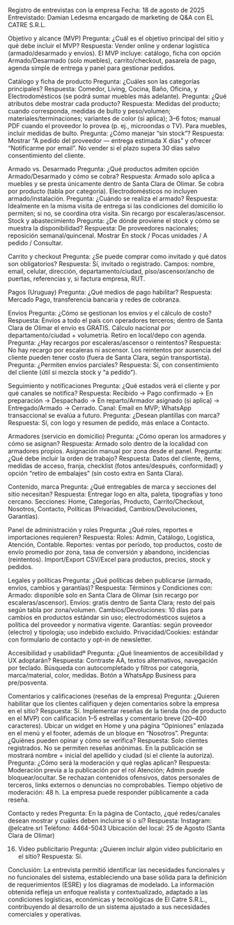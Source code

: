 Registro de entrevistas con la empresa
Fecha: 18 de agosto de 2025
Entrevistado: Damian Ledesma encargado de marketing de Q&A con EL CATRE S.R.L. 

Objetivo y alcance (MVP)
Pregunta: ¿Cuál es el objetivo principal del sitio y qué debe incluir el MVP?
Respuesta: Vender online y ordenar logística (armado/desarmado y envíos). El MVP incluye: catálogo, ficha con opción Armado/Desarmado (solo muebles), carrito/checkout, pasarela de pago, agenda simple de entrega y panel para gestionar pedidos.

Catálogo y ficha de producto
Pregunta: ¿Cuáles son las categorías principales?
Respuesta: Comedor, Living, Cocina, Baño, Oficina, y Electrodomésticos (se podrá sumar muebles más adelante).
Pregunta: ¿Qué atributos debe mostrar cada producto?
Respuesta: Medidas del producto; cuando corresponda, medidas de bulto y peso/volumen; materiales/terminaciones; variantes de color (si aplica); 3–6 fotos; manual PDF cuando el proveedor lo provea (p. ej., microondas o TV). Para muebles, incluir medidas de bulto.
Pregunta: ¿Cómo manejar “sin stock”?
Respuesta: Mostrar “A pedido del proveedor — entrega estimada X días” y ofrecer “Notificarme por email”. No vender si el plazo supera 30 días salvo consentimiento del cliente.

Armado vs. Desarmado
Pregunta: ¿Qué productos admiten opción Armado/Desarmado y cómo se cobra?
Respuesta: Armado solo aplica a muebles y se presta únicamente dentro de Santa Clara de Olimar. Se cobra por producto (tabla por categoría). Electrodomésticos no incluyen armado/instalación.
Pregunta: ¿Cuándo se realiza el armado?
Respuesta: Idealmente en la misma visita de entrega si las condiciones del domicilio lo permiten; si no, se coordina otra visita. Sin recargo por escaleras/ascensor.
Stock y abastecimiento
Pregunta: ¿De dónde proviene el stock y cómo se muestra la disponibilidad? 
Respuesta: De proveedores nacionales; reposición semanal/quincenal. Mostrar En stock / Pocas unidades / A pedido / Consultar.




Carrito y checkout
Pregunta: ¿Se puede comprar como invitado y qué datos son obligatorios?
Respuesta: Sí, invitado o registrado. Campos: nombre, email, celular, dirección, departamento/ciudad, piso/ascensor/ancho de puertas, referencias y, si factura empresa, RUT.

Pagos (Uruguay)
Pregunta: ¿Qué medios de pago habilitar?
Respuesta: Mercado Pago, transferencia bancaria y redes de cobranza.

Envíos
Pregunta: ¿Cómo se gestionan los envíos y el cálculo de costo?
Respuesta: Envíos a todo el país con operadores terceros; dentro de Santa Clara de Olimar el envío es GRATIS. Cálculo nacional por departamento/ciudad + volumetría. Retiro en local/depo con agenda.
Pregunta: ¿Hay recargos por escaleras/ascensor o reintentos?
Respuesta: No hay recargo por escaleras ni ascensor. Los reintentos por ausencia del cliente pueden tener costo (fuera de Santa Clara, según transportista).
Pregunta: ¿Permiten envíos parciales?
Respuesta: Sí, con consentimiento del cliente (útil si mezcla stock y “a pedido”).

Seguimiento y notificaciones
Pregunta: ¿Qué estados verá el cliente y por qué canales se notifica?
 Respuesta: Recibido → Pago confirmado → En preparación → Despachado → En reparto/Armador asignado (si aplica) → Entregado/Armado → Cerrado. Canal: Email en MVP; WhatsApp transaccional se evalúa a futuro.
Pregunta: ¿Desean plantillas con marca?
 Respuesta: Sí, con logo y resumen de pedido, más enlace a Contacto.



Armadores (servicio en domicilio)
Pregunta: ¿Cómo operan los armadores y cómo se asignan?
Respuesta: Armado solo dentro de la localidad con armadores propios. Asignación manual por zona desde el panel.
Pregunta: ¿Qué debe incluir la orden de trabajo?
Respuesta: Datos del cliente, ítems, medidas de acceso, franja, checklist (fotos antes/después, conformidad) y opción “retiro de embalajes” (sin costo extra en Santa Clara).

Contenido, marca
Pregunta: ¿Qué entregables de marca y secciones del sitio necesitan?
Respuesta: Entregar logo en alta, paleta, tipografías y tono cercano. Secciones: Home, Categorías, Producto, Carrito/Checkout, Nosotros, Contacto, Políticas (Privacidad, Cambios/Devoluciones, Garantías).

Panel de administración y roles
Pregunta: ¿Qué roles, reportes e importaciones requieren?
Respuesta: Roles: Admin, Catálogo, Logística, Atención, Contable. Reportes: ventas por período, top productos, costo de envío promedio por zona, tasa de conversión y abandono, incidencias (reintentos). Import/Export CSV/Excel para productos, precios, stock y pedidos.

Legales y políticas
Pregunta: ¿Qué políticas deben publicarse (armado, envíos, cambios y garantías)?
Respuesta: Términos y Condiciones con:
Armado: disponible solo en Santa Clara de Olimar (sin recargo por escaleras/ascensor).
Envíos: gratis dentro de Santa Clara; resto del país según tabla por zona/volumen.
Cambios/Devoluciones: 10 días para cambios en productos estándar sin uso; electrodomésticos sujetos a política del proveedor y normativa vigente.
Garantías: según proveedor (electro) y tipología; uso indebido excluido.
Privacidad/Cookies: estándar con formulario de contacto y opt-in de newsletter.

Accesibilidad y usabilidadº
Pregunta: ¿Qué lineamientos de accesibilidad y UX adoptarán?
Respuesta: Contraste AA, textos alternativos, navegación por teclado. Búsqueda con autocompletado y filtros por categoría, marca/material, color, medidas. Botón a WhatsApp Business para pre/posventa.

Comentarios y calificaciones (reseñas de la empresa)
Pregunta: ¿Quieren habilitar que los clientes califiquen y dejen comentarios sobre la empresa en el sitio?
 Respuesta: Sí. Implementar reseñas de la tienda (no de producto en el MVP) con calificación 1–5 estrellas y comentario breve (20–400 caracteres). Ubicar un widget en Home y una página “Opiniones” enlazada en el menú y el footer, además de un bloque en “Nosotros”.
Pregunta: ¿Quiénes pueden opinar y cómo se verifica?
 Respuesta: Solo clientes registrados. No se permiten reseñas anónimas. En la publicación se mostrará nombre + inicial del apellido y ciudad (si el cliente la autoriza).
Pregunta: ¿Cómo será la moderación y qué reglas aplican?
Respuesta: Moderación previa a la publicación por el rol Atención; Admin puede bloquear/ocultar. Se rechazan contenidos ofensivos, datos personales de terceros, links externos o denuncias no comprobables. Tiempo objetivo de moderación: 48 h. La empresa puede responder públicamente a cada reseña.





Contacto y redes
Pregunta: En la página de Contacto, ¿qué redes/canales desean mostrar y cuáles deben incluirse sí o sí?
 Respuesta:
Instagram: @elcatre.srl
Teléfono: 4464-5043
Ubicación del local: 25 de Agosto (Santa Clara de Olimar)

16) Video publicitario
Pregunta: ¿Quieren incluir algún video publicitario en el sitio?
Respuesta: Sí.

Conclusión:
La entrevista permitió identificar las necesidades funcionales y no funcionales del sistema, estableciendo una base sólida para la definición de requerimientos (ESRE) y los diagramas de modelado.
La información obtenida refleja un enfoque realista y contextualizado, adaptado a las condiciones logísticas, económicas y tecnológicas de El Catre S.R.L., contribuyendo al desarrollo de un sistema ajustado a sus necesidades comerciales y operativas.


